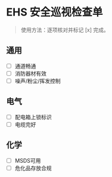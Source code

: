 # EHS 安全巡视检查单

> 使用方法：逐项核对并标记 [x] 完成。

## 通用

- [ ] 通道畅通
- [ ] 消防器材有效
- [ ] 噪声/粉尘/挥发控制

## 电气

- [ ] 配电箱上锁标识
- [ ] 电缆完好

## 化学

- [ ] MSDS可用
- [ ] 危化品存放合规
